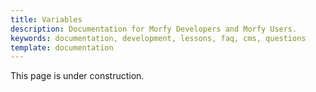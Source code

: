 ```yaml
---
title: Variables
description: Documentation for Morfy Developers and Morfy Users.
keywords: documentation, development, lessons, faq, cms, questions
template: documentation
---
```


This page is under construction.
